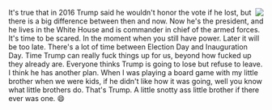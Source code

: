 <img src="http://scripting.com/images/2020/09/06/bidenHarris2020.png" border="0" align="right">It's true that in 2016 Trump said he wouldn't honor the vote if he lost, but there is a big difference between then and now. Now he's the president, and he lives in the White House and is commander in chief of the armed forces. It's time to be scared. In the moment when you still have power. Later it will be too late. There's a lot of time between Election Day and Inauguration Day. Time Trump can really fuck things up for us, beyond how fucked up they already are. Everyone thinks Trump is going to lose but refuse to leave. I think he has another plan. When I was playing a board game with my little brother when we were kids, if he didn't like how it was going, well you know what little brothers do. That's Trump. A little snotty ass little brother if there ever was one. :smile:
